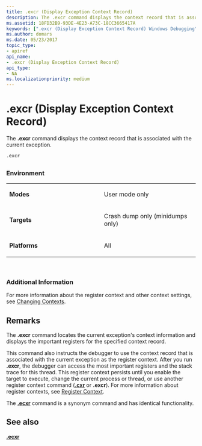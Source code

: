 ```yaml
---
title: .excr (Display Exception Context Record)
description: The .excr command displays the context record that is associated with the current exception.
ms.assetid: 18FD32B9-93DE-4E23-A73C-18CC3665417A
keywords: [".excr (Display Exception Context Record) Windows Debugging"]
ms.author: domars
ms.date: 05/23/2017
topic_type:
- apiref
api_name:
- .excr (Display Exception Context Record)
api_type:
- NA
ms.localizationpriority: medium
---
```


# .excr (Display Exception Context Record)


The **.excr** command displays the context record that is associated with the current exception.

```dbgcmd
.excr
```

## <span id="ddk_meta_display_exception_context_record_dbg"></span><span id="DDK_META_DISPLAY_EXCEPTION_CONTEXT_RECORD_DBG"></span>


### <span id="Environment"></span><span id="environment"></span><span id="ENVIRONMENT"></span>Environment

<table>
<colgroup>
<col width="50%" />
<col width="50%" />
</colgroup>
<tbody>
<tr class="odd">
<td align="left"><p><strong>Modes</strong></p></td>
<td align="left"><p>User mode only</p></td>
</tr>
<tr class="even">
<td align="left"><p><strong>Targets</strong></p></td>
<td align="left"><p>Crash dump only (minidumps only)</p></td>
</tr>
<tr class="odd">
<td align="left"><p><strong>Platforms</strong></p></td>
<td align="left"><p>All</p></td>
</tr>
</tbody>
</table>

 

### <span id="Additional_Information"></span><span id="additional_information"></span><span id="ADDITIONAL_INFORMATION"></span>Additional Information

For more information about the register context and other context settings, see [Changing Contexts](changing-contexts.md).

Remarks
-------

The **.excr** command locates the current exception's context information and displays the important registers for the specified context record.

This command also instructs the debugger to use the context record that is associated with the current exception as the register context. After you run **.excr**, the debugger can access the most important registers and the stack trace for this thread. This register context persists until you enable the target to execute, change the current process or thread, or use another register context command ([**.cxr**](-cxr--display-context-record-.md) or **.excr**). For more information about register contexts, see [Register Context](changing-contexts.md#register-context).

The [**.ecxr**](-ecxr--display-exception-context-record-.md) command is a synonym command and has identical functionality.

## <span id="see_also"></span>See also


[**.ecxr**](-ecxr--display-exception-context-record-.md)

 

 






